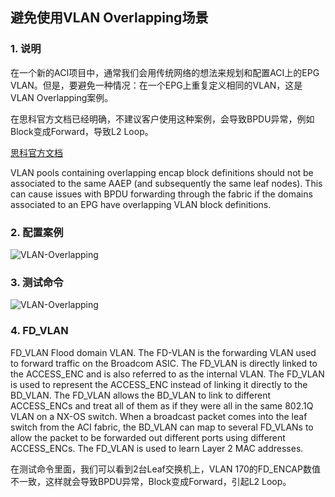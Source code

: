 ## 避免使用VLAN Overlapping场景

### 1. 说明
在一个新的ACI项目中，通常我们会用传统网络的想法来规划和配置ACI上的EPG VLAN。但是，要避免一种情况：在一个EPG上重复定义相同的VLAN，这是VLAN Overlapping案例。

在思科官方文档已经明确，不建议客户使用这种案例，会导致BPDU异常，例如Block变成Forward，导致L2 Loop。

[思科官方文档](https://www.cisco.com/c/en/us/td/docs/switches/datacenter/aci/apic/sw/1-x/ACI_Best_Practices/b_ACI_Best_Practices/b_ACI_Best_Practices_chapter_010.html#id_39826)

VLAN pools containing overlapping encap block definitions should not be associated to the same AAEP (and subsequently the same leaf nodes). This can cause issues with BPDU forwarding through the fabric if the domains associated to an EPG have overlapping VLAN block definitions.

### 2. 配置案例

![VLAN-Overlapping](https://github.com/yazshen/cisco-aci-troubleshooting/blob/master/resource/VLAN-Overlapping-01.png)

### 3. 测试命令

![VLAN-Overlapping](https://github.com/yazshen/cisco-aci-troubleshooting/blob/master/resource/VLAN-Overlapping-02.png)

### 4. FD_VLAN
FD_VLAN
Flood domain VLAN. The FD-VLAN is the forwarding VLAN used to forward traffic on the Broadcom ASIC. The FD_VLAN is directly linked to the ACCESS_ENC and is also referred to as the internal VLAN. The FD_VLAN is used to represent the ACCESS_ENC instead of linking it directly to the BD_VLAN. The FD_VLAN allows the BD_VLAN to link to different ACCESS_ENCs and treat all of them as if they were all in the same 802.1Q VLAN on a NX-OS switch. When a broadcast packet comes into the leaf switch from the ACI fabric, the BD_VLAN can map to several FD_VLANs to allow the packet to be forwarded out different ports using different ACCESS_ENCs. The FD_VLAN is used to learn Layer 2 MAC addresses.

在测试命令里面，我们可以看到2台Leaf交换机上，VLAN 170的FD_ENCAP数值不一致，这样就会导致BPDU异常，Block变成Forward，引起L2 Loop。
